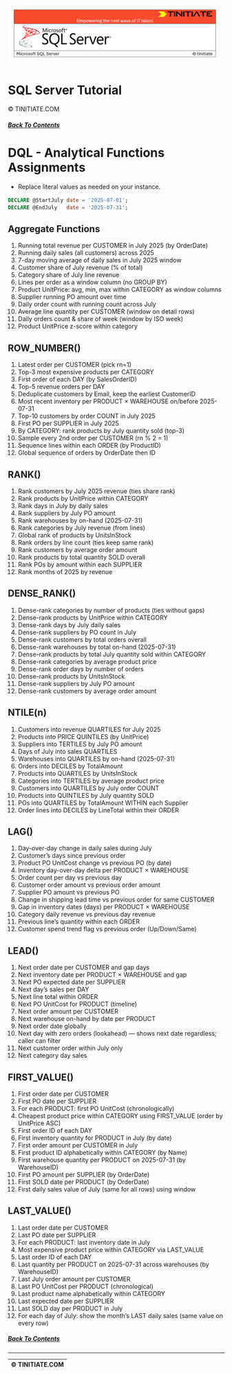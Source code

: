 ![SQL Server Tinitiate Image](../../../sqlserver-sql/sqlserver.png)

# SQL Server Tutorial
&copy; TINITIATE.COM

##### [Back To Contents](./README.md)

# DQL - Analytical Functions Assignments
* Replace literal values as needed on your instance.
```sql
DECLARE @StartJuly date = '2025-07-01';
DECLARE @EndJuly   date = '2025-07-31';
```

## Aggregate Functions
1. Running total revenue per CUSTOMER in July 2025 (by OrderDate)
2. Running daily sales (all customers) across 2025
3. 7-day moving average of daily sales in July 2025 window
4. Customer share of July revenue (% of total)
5. Category share of July line revenue
6. Lines per order as a window column (no GROUP BY)
7. Product UnitPrice: avg, min, max within CATEGORY as window columns
8. Supplier running PO amount over time
9. Daily order count with running count across July
10. Average line quantity per CUSTOMER (window on detail rows)
11. Daily orders count & share of week (window by ISO week)
12. Product UnitPrice z-score within category

## ROW_NUMBER()
1. Latest order per CUSTOMER (pick rn=1)
2. Top-3 most expensive products per CATEGORY
3. First order of each DAY (by SalesOrderID)
4. Top-5 revenue orders per DAY
5. Deduplicate customers by Email, keep the earliest CustomerID
6. Most recent inventory per PRODUCT × WAREHOUSE on/before 2025-07-31
7. Top-10 customers by order COUNT in July 2025
8. First PO per SUPPLIER in July 2025
9. By CATEGORY: rank products by July quantity sold (top-3)
10. Sample every 2nd order per CUSTOMER (rn % 2 = 1)
11. Sequence lines within each ORDER (by ProductID)
12. Global sequence of orders by OrderDate then ID

## RANK()
1. Rank customers by July 2025 revenue (ties share rank)
2. Rank products by UnitPrice within CATEGORY
3. Rank days in July by daily sales
4. Rank suppliers by July PO amount
5. Rank warehouses by on-hand (2025-07-31)
6. Rank categories by July revenue (from lines)
7. Global rank of products by UnitsInStock
8. Rank orders by line count (ties keep same rank)
9. Rank customers by average order amount
10. Rank products by total quantity SOLD overall
11. Rank POs by amount within each SUPPLIER
12. Rank months of 2025 by revenue

## DENSE_RANK()
1. Dense-rank categories by number of products (ties without gaps)
2. Dense-rank products by UnitPrice within CATEGORY
3. Dense-rank days by July daily sales
4. Dense-rank suppliers by PO count in July
5. Dense-rank customers by total orders overall
6. Dense-rank warehouses by total on-hand (2025-07-31)
7. Dense-rank products by total July quantity sold within CATEGORY
8. Dense-rank categories by average product price
9. Dense-rank order days by number of orders
10. Dense-rank products by UnitsInStock
11. Dense-rank suppliers by July PO amount
12. Dense-rank customers by average order amount

## NTILE(n)
1. Customers into revenue QUARTILES for July 2025
2. Products into PRICE QUINTILES (by UnitPrice)
3. Suppliers into TERTILES by July PO amount
4. Days of July into sales QUARTILES
5. Warehouses into QUARTILES by on-hand (2025-07-31)
6. Orders into DECILES by TotalAmount
7. Products into QUARTILES by UnitsInStock
8. Categories into TERTILES by average product price
9. Customers into QUARTILES by July order COUNT
10. Products into QUINTILES by July quantity SOLD
11. POs into QUARTILES by TotalAmount WITHIN each Supplier
12. Order lines into DECILES by LineTotal within their ORDER

## LAG()
1. Day-over-day change in daily sales during July
2. Customer’s days since previous order
3. Product PO UnitCost change vs previous PO (by date)
4. Inventory day-over-day delta per PRODUCT × WAREHOUSE
5. Order count per day vs previous day
6. Customer order amount vs previous order amount
7. Supplier PO amount vs previous PO
8. Change in shipping lead time vs previous order for same CUSTOMER
9. Gap in inventory dates (days) per PRODUCT × WAREHOUSE
10. Category daily revenue vs previous day revenue
11. Previous line’s quantity within each ORDER
12. Customer spend trend flag vs previous order (Up/Down/Same)

## LEAD()
1. Next order date per CUSTOMER and gap days
2. Next inventory date per PRODUCT × WAREHOUSE and gap
3. Next PO expected date per SUPPLIER
4. Next day’s sales per DAY
5. Next line total within ORDER
6. Next PO UnitCost for PRODUCT (timeline)
7. Next order amount per CUSTOMER
8. Next warehouse on-hand by date per PRODUCT
9. Next order date globally
10. Next day with zero orders (lookahead) — shows next date regardless; caller can filter
11. Next customer order within July only
12. Next category day sales

## FIRST_VALUE()
1. First order date per CUSTOMER
2. First PO date per SUPPLIER
3. For each PRODUCT: first PO UnitCost (chronologically)
4. Cheapest product price within CATEGORY using FIRST_VALUE (order by UnitPrice ASC)
5. First order ID of each DAY
6. First inventory quantity for PRODUCT in July (by date)
7. First order amount per CUSTOMER in July
8. First product ID alphabetically within CATEGORY (by Name)
9. First warehouse quantity per PRODUCT on 2025-07-31 (by WarehouseID)
10. First PO amount per SUPPLIER (by OrderDate)
11. First SOLD date per PRODUCT (by OrderDate)
12. First daily sales value of July (same for all rows) using window

## LAST_VALUE()
1. Last order date per CUSTOMER
2. Last PO date per SUPPLIER
3. For each PRODUCT: last inventory date in July
4. Most expensive product price within CATEGORY via LAST_VALUE
5. Last order ID of each DAY
6. Last quantity per PRODUCT on 2025-07-31 across warehouses (by WarehouseID)
7. Last July order amount per CUSTOMER
8. Last PO UnitCost per PRODUCT (chronological)
9. Last product name alphabetically within CATEGORY
10. Last expected date per SUPPLIER
11. Last SOLD day per PRODUCT in July
12. For each day of July: show the month’s LAST daily sales (same value on every row)

##### [Back To Contents](./README.md)
***
| &copy; TINITIATE.COM |
|----------------------|
